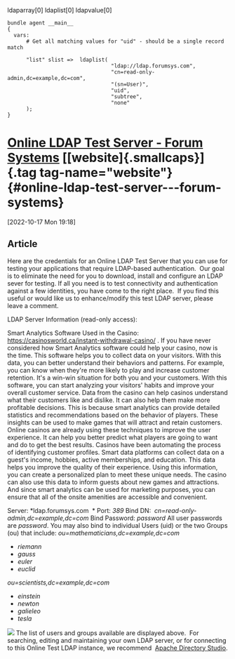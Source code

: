 ldaparray\[0\] ldaplist\[0\] ldapvalue\[0\]

``` {.cfengine3 tangle="ldap_functions.cf"}
bundle agent __main__
{
  vars:
      # Get all matching values for "uid" - should be a single record match

      "list" slist =>  ldaplist(
                                 "ldap://ldap.forumsys.com",
                                 "cn=read-only-admin,dc=example,dc=com",
                                 "(sn=User)",
                                 "uid",
                                 "subtree",
                                 "none"
      );
}
```

# [Online LDAP Test Server - Forum Systems](https://www.forumsys.com/2022/05/10/online-ldap-test-server/) [[website]{.smallcaps}]{.tag tag-name="website"} {#online-ldap-test-server---forum-systems}

\[2022-10-17 Mon 19:18\]

## Article

Here are the credentials for an Online LDAP Test Server that you can use
for testing your applications that require LDAP-based authentication.
 Our goal is to eliminate the need for you to download, install and
configure an LDAP sever for testing. If all you need is to test
connectivity and authentication against a few identities, you have come
to the right place.  If you find this useful or would like us to
enhance/modify this test LDAP server, please leave a comment.

LDAP Server Information (read-only access):

Smart Analytics Software Used in the Casino:
<https://casinosworld.ca/instant-withdrawal-casino/> . If you have never
considered how Smart Analytics software could help your casino, now is
the time. This software helps you to collect data on your visitors. With
this data, you can better understand their behaviors and patterns. For
example, you can know when they\'re more likely to play and increase
customer retention. It\'s a win-win situation for both you and your
customers. With this software, you can start analyzing your visitors\'
habits and improve your overall customer service. Data from the casino
can help casinos understand what their customers like and dislike. It
can also help them make more profitable decisions. This is because smart
analytics can provide detailed statistics and recommendations based on
the behavior of players. These insights can be used to make games that
will attract and retain customers. Online casinos are already using
these techniques to improve the user experience. It can help you better
predict what players are going to want and do to get the best results.
Casinos have been automating the process of identifying customer
profiles. Smart data platforms can collect data on a guest\'s income,
hobbies, active memberships, and education. This data helps you improve
the quality of their experience. Using this information, you can create
a personalized plan to meet these unique needs. The casino can also use
this data to inform guests about new games and attractions. And since
smart analytics can be used for marketing purposes, you can ensure that
all of the onsite amenities are accessible and convenient.

Server: *ldap.forumsys.com  * Port: *389* Bind DN: 
*cn=read-only-admin,dc=example,dc=com* Bind Password: *password* All
user passwords are *password*. You may also bind to individual Users
(uid) or the two Groups (ou) that include:
*ou=mathematicians,dc=example,dc=com*

- *riemann*
- *gauss*
- *euler*
- *euclid*

*ou=scientists,dc=example,dc=com*

- *einstein*
- *newton*
- *galieleo*
- *tesla*

![](https://www.forumsys.com/wp-content/uploads/2014/02/LDAP-Users1-1.png)
The list of users and groups available are displayed above.  For
searching, editing and maintaining your own LDAP server, or for
connecting to this Online Test LDAP instance, we recommend  [Apache
Directory Studio](https://directory.apache.org/studio/).
